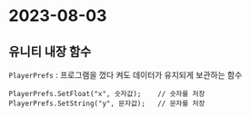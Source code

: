 # 2023-08-03

## 유니티 내장 함수

`PlayerPrefs` : 프로그램을 껐다 켜도 데이터가 유지되게 보관하는 함수

```
PlayerPrefs.SetFloat("x", 숫자값);    // 숫자를 저장
PlayerPrefs.SetString("y", 문자값);   // 문자를 저장
```

